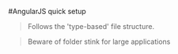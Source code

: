 #AngularJS quick setup
>Follows the 'type-based' file structure.

>Beware of folder stink for large applications
